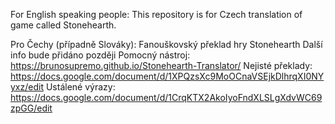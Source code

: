 For English speaking people:
This repository is for Czech translation of game called Stonehearth.

Pro Čechy (případně Slováky):
Fanouškovský překlad hry Stonehearth
Další info bude přidáno později
Pomocný nástroj: https://brunosupremo.github.io/Stonehearth-Translator/
Nejisté překlady: https://docs.google.com/document/d/1XPQzsXc9MoOCnaVSEjkDlhrqXI0NYyxz/edit
Ustálené výrazy: https://docs.google.com/document/d/1CrqKTX2AkoIyoFndXLSLgXdvWC69zpGG/edit

